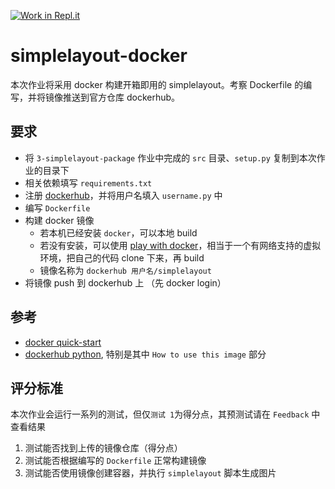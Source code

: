 [![Work in Repl.it](https://classroom.github.com/assets/work-in-replit-14baed9a392b3a25080506f3b7b6d57f295ec2978f6f33ec97e36a161684cbe9.svg)](https://classroom.github.com/online_ide?assignment_repo_id=3756720&assignment_repo_type=AssignmentRepo)
# simplelayout-docker

本次作业将采用 docker 构建开箱即用的 simplelayout。考察 Dockerfile 的编写，并将镜像推送到官方仓库 dockerhub。

## 要求

- 将 `3-simplelayout-package` 作业中完成的 `src` 目录、`setup.py` 复制到本次作业的目录下
- 相关依赖填写 `requirements.txt`
- 注册 [dockerhub](https://hub.docker.com/)，并将用户名填入 `username.py` 中
- 编写 `Dockerfile`
- 构建 docker 镜像
  - 若本机已经安装 `docker`，可以本地 build
  - 若没有安装，可以使用 [play with docker](https://labs.play-with-docker.com/)，相当于一个有网络支持的虚拟环境，把自己的代码 clone 下来，再 build
  - 镜像名称为 `dockerhub 用户名/simplelayout`
- 将镜像 push 到 dockerhub 上 （先 docker login）

## 参考

- [docker quick-start](https://docs.docker.com/get-started/)
- [dockerhub python](https://hub.docker.com/_/python), 特别是其中 `How to use this image` 部分


## 评分标准

本次作业会运行一系列的测试，但仅`测试 1`为得分点，其预测试请在 `Feedback` 中查看结果

1. 测试能否找到上传的镜像仓库（得分点）
2. 测试能否根据编写的 `Dockerfile` 正常构建镜像
3. 测试能否使用镜像创建容器，并执行 `simplelayout` 脚本生成图片



